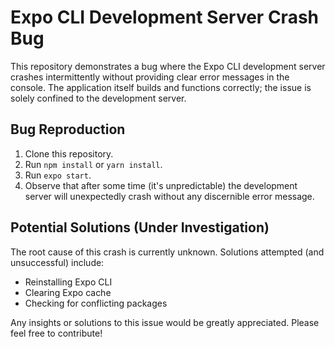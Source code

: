 # Expo CLI Development Server Crash Bug

This repository demonstrates a bug where the Expo CLI development server crashes intermittently without providing clear error messages in the console. The application itself builds and functions correctly; the issue is solely confined to the development server.

## Bug Reproduction

1. Clone this repository.
2. Run `npm install` or `yarn install`.
3. Run `expo start`.
4. Observe that after some time (it's unpredictable) the development server will unexpectedly crash without any discernible error message.

## Potential Solutions (Under Investigation)

The root cause of this crash is currently unknown.  Solutions attempted (and unsuccessful) include:

* Reinstalling Expo CLI
* Clearing Expo cache
* Checking for conflicting packages

Any insights or solutions to this issue would be greatly appreciated.  Please feel free to contribute! 
